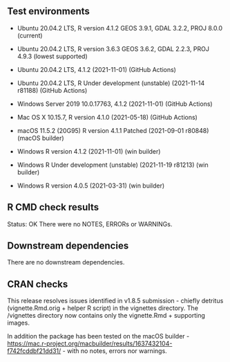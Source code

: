 ## Test environments
* Ubuntu 20.04.2 LTS, R version 4.1.2 GEOS 3.9.1, GDAL 3.2.2, PROJ 8.0.0 (current)
* Ubuntu 20.04.2 LTS, R version 3.6.3 GEOS 3.6.2, GDAL 2.2.3, PROJ 4.9.3 (lowest supported)

* Ubuntu 20.04.2 LTS, 4.1.2 (2021-11-01) (GitHub Actions)
* Ubuntu 20.04.2 LTS, R Under development (unstable) (2021-11-14 r81188) (GitHub Actions)
* Windows Server 2019 10.0.17763, 4.1.2 (2021-11-01) (GitHub Actions)
* Mac OS X 10.15.7, R version 4.1.0 (2021-05-18) (GitHub Actions)
* macOS 11.5.2 (20G95) R version 4.1.1 Patched (2021-09-01 r80848) (macOS builder)

* Windows R version 4.1.2 (2021-11-01) (win builder)
* Windows R Under development (unstable) (2021-11-19 r81213) (win builder) 
* Windows R version 4.0.5 (2021-03-31) (win builder)

## R CMD check results
Status: OK
There were no NOTES, ERRORs or WARNINGs.  

## Downstream dependencies
There are no downstream dependencies.

## CRAN checks
This release resolves issues identified in v1.8.5 submission - chiefly detritus (vignette.Rmd.orig + helper R script) in the vignettes directory. The /vignettes directory now contains only the vignette.Rmd + supporting images.

In addition the package has been tested on the macOS builder - https://mac.r-project.org/macbuilder/results/1637432104-f742fcddbf21dd31/ - with no notes, errors nor warnings.
